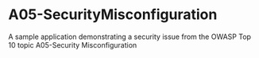 # A05-SecurityMisconfiguration
A sample application demonstrating a security issue from the OWASP Top 10 topic A05-Security Misconfiguration

